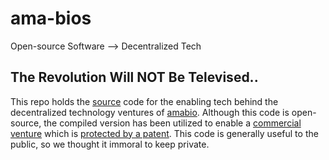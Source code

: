 # ama-bios
Open-source Software --> Decentralized Tech

## The Revolution Will NOT Be Televised..
This repo holds the [source]() code for the enabling tech behind the decentralized technology ventures of [amabio](). Although this code is open-source, the compiled version has been utilized to enable a [commercial venture]() which is [protected by a patent](). This code is generally useful to the public, so we thought it immoral to keep private.
